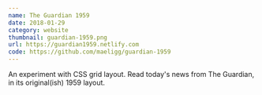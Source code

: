 ```yaml
---
name: The Guardian 1959
date: 2018-01-29
category: website
thumbnail: guardian-1959.png
url: https://guardian1959.netlify.com
code: https://github.com/maeligg/guardian-1959
---
```


An experiment with CSS grid layout. Read today's news from The Guardian, in its original(ish) 1959 layout.